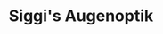 ---
title: "Siggi's Augenoptik"
url: /seelze/siggis-augenoptik-hannoversche-strasse/
shop: Optiker
---